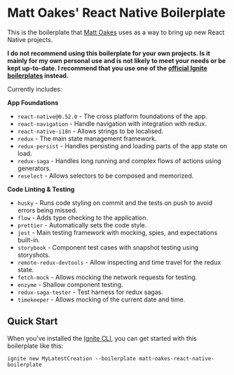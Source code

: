 # Matt Oakes' React Native Boilerplate

This is the boilerplate that [Matt Oakes](https://mattoakes.net) uses as a way to bring up new React Native projects.

**I do not recommend using this boilerplate for your own projects. Is it mainly for my own personal use and is not likely to meet your needs or be kept up-to-date. I recommend that you use one of the [official Ignite boilerplates](https://github.com/infinitered/ignite/blob/master/BOILERPLATES.md) instead.**

Currently includes:

**App Foundations**
* `react-native@0.52.0` - The cross platform foundations of the app.
* `react-navigation` - Handle navigation with integration with redux.
* `react-native-i18n` - Allows strings to be localised.
* `redux` - The main state management framework.
* `redux-persist` - Handles persisting and loading parts of the app state on load.
* `redux-saga` - Handles long running and complex flows of actions using generators.
* `reselect` - Allows selectors to be composed and memorized.

**Code Linting & Testing**
* `husky` - Runs code styling on commit and the tests on push to avoid errors being missed.
* `flow` - Adds type checking to the application.
* `prettier` - Automatically sets the code style.
* `jest` - Main testing framework with mocking, spies, and expectations built-in.
* `storybook` - Component test cases with snapshot testing using storyshots.
* `remote-redux-devtools` - Allow inspecting and time travel for the redux state.
* `fetch-mock` - Allows mocking the network requests for testing.
* `enzyme` - Shallow component testing.
* `redux-saga-tester` - Test harness for redux sagas.
* `timekeeper` - Allows mocking of the current date and time.

## Quick Start

When you've installed the [Ignite CLI](https://github.com/infinitered/ignite), you can get started with this boilerplate like this:

```
ignite new MyLatestCreation --boilerplate matt-oakes-react-native-boilerplate
```
